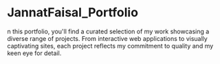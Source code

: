 # JannatFaisal_Portfolio
n this portfolio, you'll find a curated selection of my work showcasing a diverse range of projects. From interactive web applications to visually captivating sites, each project reflects my commitment to quality and my keen eye for detail.
